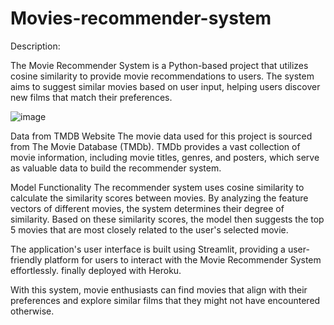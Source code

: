# Movies-recommender-system
Description:

The Movie Recommender System is a Python-based project that utilizes cosine similarity to provide movie recommendations to users. The system aims to suggest similar movies based on user input, helping users discover new films that match their preferences.

![image](https://github.com/SafreenaKH/Movies-recommender-system/assets/118797671/1fe76092-2346-4cc1-ba09-7b7679b25baa)


Data from TMDB Website
The movie data used for this project is sourced from The Movie Database (TMDb). TMDb provides a vast collection of movie information, including movie titles, genres, and posters, which serve as valuable data to build the recommender system.

Model Functionality
The recommender system uses cosine similarity to calculate the similarity scores between movies. By analyzing the feature vectors of different movies, the system determines their degree of similarity. Based on these similarity scores, the model then suggests the top 5 movies that are most closely related to the user's selected movie.

The application's user interface is built using Streamlit, providing a user-friendly platform for users to interact with the Movie Recommender System effortlessly. finally deployed with Heroku.

With this system, movie enthusiasts can find movies that align with their preferences and explore similar films that they might not have encountered otherwise.
